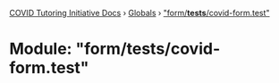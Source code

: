 [COVID Tutoring Initiative Docs](../README.md) › [Globals](../globals.md) › ["form/**tests**/covid-form.test"](_form___tests___covid_form_test_.md)

# Module: "form/**tests**/covid-form.test"
